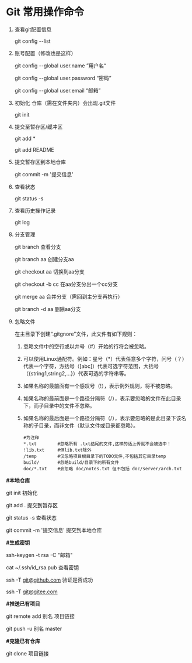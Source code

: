 # Git 常用操作命令

1. 查看git配置信息

   git config --list

2. 账号配置（修改也是这样）

   git config --global user.name ”用户名“

   git config --global user.password “密码”

   git config --global user.email “邮箱”

3. 初始化 仓库（需在文件夹内）会出现.git文件

   git init

4. 提交至暂存区/缓冲区

   git add *

   git add README

5. 提交暂存区到本地仓库

   git commit -m '提交信息'

6. 查看状态

   git status -s

7. 查看历史操作记录 

   git log

8. 分支管理

   git branch	查看分支

   git branch aa	创建分支aa

   git checkout aa	切换到aa分支

   git checkout -b cc	在aa分支分出一个cc分支

   git merge aa	合并分支（需回到主分支再执行）

   git branch -d aa	删除aa分支	

9. 忽略文件

   在主目录下创建“.gitgnore”文件，此文件有如下规则：

   1. 忽略文件中的空行或以井号（#）开始的行将会被忽略。

   2. 可以使用Linux通配符。例如：星号（*）代表任意多个字符，问号（？）代表一个字符，方括号（[abc]）代表可选字符范围，大括号（{string1,string2,...}）代表可选的字符串等。

   3. 如果名称的最前面有一个感叹号（!），表示例外规则，将不被忽略。

   4. 如果名称的最前面是一个路径分隔符（/），表示要忽略的文件在此目录下，而子目录中的文件不忽略。

   5. 如果名称的最后面是一个路径分隔符（/），表示要忽略的是此目录下该名称的子目录，而非文件（默认文件或目录都忽略）。

      ```
      #为注释
      *.txt        #忽略所有 .txt结尾的文件,这样的话上传就不会被选中！
      !lib.txt     #但lib.txt除外
      /temp        #仅忽略项目根目录下的TODO文件,不包括其它目录temp
      build/       #忽略build/目录下的所有文件
      doc/*.txt    #会忽略 doc/notes.txt 但不包括 doc/server/arch.txt	
      ```



**#本地仓库**

git init   初始化

git add .	提交到暂存区

git status -s	查看状态

git commit -m '提交信息'	提交到本地仓库

**#生成密钥**

ssh-keygen -t rsa -C "邮箱"

cat ~/.ssh/id_rsa.pub	查看密钥

ssh -T git@github.com	验证是否成功

ssh -T git@gitee.com	

**#推送已有项目**

git remote add 别名 项目链接

git push -u 别名 master

**#克隆已有仓库**

git clone 项目链接